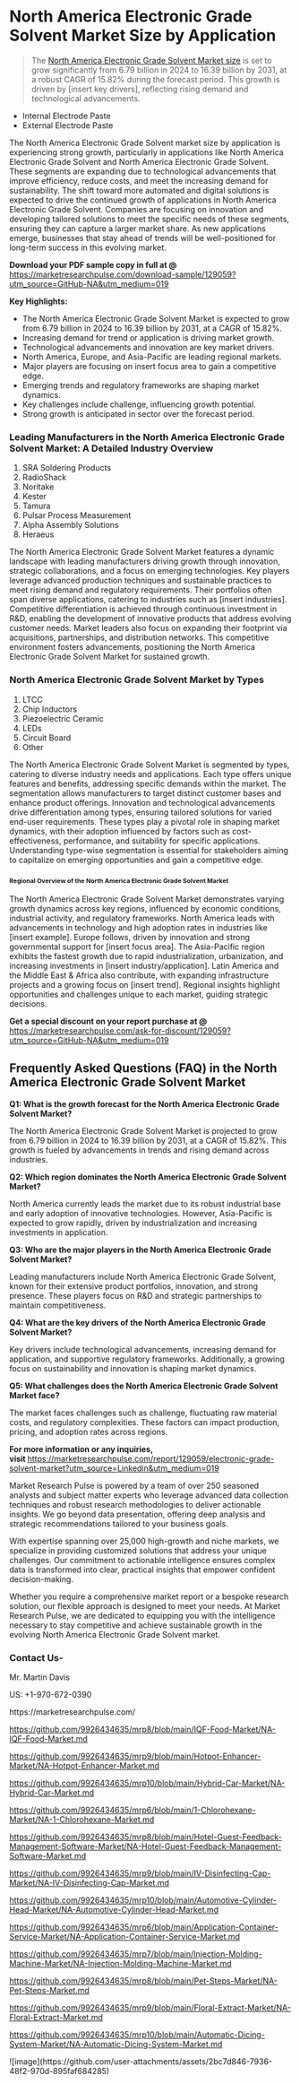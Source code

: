 <h1>North America Electronic Grade Solvent Market&nbsp;Size by Application</h1><blockquote><p>The <a href="https://marketresearchpulse.com/download-sample/129059?utm_source=GitHub-NA&amp;utm_medium=019">North America Electronic Grade Solvent Market size</a> is set to grow significantly from 6.79 billion in 2024 to 16.39 billion by 2031, at a robust CAGR of 15.82% during the forecast period. This growth is driven by [insert key drivers], reflecting rising demand and technological advancements.</p></blockquote><ul><li>Internal Electrode Paste<li> External Electrode Paste</li></ul><p>The North America Electronic Grade Solvent market size by application is experiencing strong growth, particularly in applications like North America Electronic Grade Solvent and North America Electronic Grade Solvent. These segments are expanding due to technological advancements that improve efficiency, reduce costs, and meet the increasing demand for sustainability. The shift toward more automated and digital solutions is expected to drive the continued growth of applications in North America Electronic Grade Solvent. Companies are focusing on innovation and developing tailored solutions to meet the specific needs of these segments, ensuring they can capture a larger market share. As new applications emerge, businesses that stay ahead of trends will be well-positioned for long-term success in this evolving market.</p><p><strong>Download your PDF sample copy in full at @ </strong><a href="https://marketresearchpulse.com/download-sample/129059?utm_source=GitHub-NA&amp;utm_medium=019">https://marketresearchpulse.com/download-sample/129059?utm_source=GitHub-NA&amp;utm_medium=019</a></p><p><strong>Key Highlights: </strong></p><ul><li>The North America Electronic Grade Solvent Market is expected to grow from 6.79 billion in 2024 to 16.39 billion by 2031, at a CAGR of 15.82%.</li><li>Increasing demand for trend or application is driving market growth.</li><li>Technological advancements and innovation are key market drivers.</li><li>North America, Europe, and Asia-Pacific are leading regional markets.</li><li>Major players are focusing on insert focus area to gain a competitive edge.</li><li>Emerging trends and regulatory frameworks are shaping market dynamics.</li><li>Key challenges include challenge, influencing growth potential.</li><li>Strong growth is anticipated in sector over the forecast period.</li></ul><h3>Leading Manufacturers in the North America Electronic Grade Solvent Market: A Detailed Industry Overview</h3><ol><li>SRA Soldering Products</li><li>RadioShack</li><li>Noritake</li><li>Kester</li><li>Tamura</li><li>Pulsar Process Measurement</li><li>Alpha Assembly Solutions</li><li>Heraeus</li></ol><div class="flex max-w-full flex-col flex-grow"><div class="min-h-8 text-message flex w-full flex-col items-end gap-2 whitespace-normal break-words [.text-message+&amp;]:mt-5" dir="auto" data-message-author-role="assistant" data-message-id="fd8432e4-4910-450d-b182-61b7bfb0a01f" data-message-model-slug="gpt-4o"><div class="flex w-full flex-col gap-1 empty:hidden first:pt-[3px]"><div class="markdown prose w-full break-words dark:prose-invert light"><p>The North America Electronic Grade Solvent Market features a dynamic landscape with leading manufacturers driving growth through innovation, strategic collaborations, and a focus on emerging technologies. Key players leverage advanced production techniques and sustainable practices to meet rising demand and regulatory requirements. Their portfolios often span diverse applications, catering to industries such as [insert industries]. Competitive differentiation is achieved through continuous investment in R&amp;D, enabling the development of innovative products that address evolving customer needs. Market leaders also focus on expanding their footprint via acquisitions, partnerships, and distribution networks. This competitive environment fosters advancements, positioning the North America Electronic Grade Solvent Market for sustained growth.</p></div></div></div></div><h3>North America Electronic Grade Solvent Market by Types</h3><ol><li>LTCC<li> Chip Inductors<li> Piezoelectric Ceramic<li> LEDs<li> Circuit Board<li> Other</li></ol><div class="flex max-w-full flex-col flex-grow"><div class="min-h-8 text-message flex w-full flex-col items-end gap-2 whitespace-normal break-words [.text-message+&amp;]:mt-5" dir="auto" data-message-author-role="assistant" data-message-id="084470be-0bb7-4664-bddf-5156b4f41249" data-message-model-slug="gpt-4o-mini"><div class="flex w-full flex-col gap-1 empty:hidden first:pt-[3px]"><div class="markdown prose w-full break-words dark:prose-invert light"><p>The North America Electronic Grade Solvent Market is segmented by types, catering to diverse industry needs and applications. Each type offers unique features and benefits, addressing specific demands within the market. The segmentation allows manufacturers to target distinct customer bases and enhance product offerings. Innovation and technological advancements drive differentiation among types, ensuring tailored solutions for varied end-user requirements. These types play a pivotal role in shaping market dynamics, with their adoption influenced by factors such as cost-effectiveness, performance, and suitability for specific applications. Understanding type-wise segmentation is essential for stakeholders aiming to capitalize on emerging opportunities and gain a competitive edge.</p></div></div></div></div><h3><span style="font-size: 11px;">Regional Overview of the North America Electronic Grade Solvent Market</span></h3><div class="flex max-w-full flex-col flex-grow"><div class="min-h-8 text-message flex w-full flex-col items-end gap-2 whitespace-normal break-words [.text-message+&amp;]:mt-5" dir="auto" data-message-author-role="assistant" data-message-id="e9038762-ce64-4e30-91c9-9bd413514231" data-message-model-slug="gpt-4o-mini"><div class="flex w-full flex-col gap-1 empty:hidden first:pt-[3px]"><div class="markdown prose w-full break-words dark:prose-invert light"><p>The North America Electronic Grade Solvent Market demonstrates varying growth dynamics across key regions, influenced by economic conditions, industrial activity, and regulatory frameworks. North America leads with advancements in technology and high adoption rates in industries like [insert example]. Europe follows, driven by innovation and strong governmental support for [insert focus area]. The Asia-Pacific region exhibits the fastest growth due to rapid industrialization, urbanization, and increasing investments in [insert industry/application]. Latin America and the Middle East &amp; Africa also contribute, with expanding infrastructure projects and a growing focus on [insert trend]. Regional insights highlight opportunities and challenges unique to each market, guiding strategic decisions.</p></div></div></div></div><p><strong>Get a special discount on your report purchase at @ </strong><a href="https://marketresearchpulse.com/ask-for-discount/129059?utm_source=GitHub-NA&amp;utm_medium=019">https://marketresearchpulse.com/ask-for-discount/129059?utm_source=GitHub-NA&amp;utm_medium=019</a></p><h2>Frequently Asked Questions (FAQ) in the North America Electronic Grade Solvent Market</h2><p><strong>Q1: What is the growth forecast for the North America Electronic Grade Solvent Market?</strong></p><p>The North America Electronic Grade Solvent Market is projected to grow from 6.79 billion in 2024 to 16.39 billion by 2031, at a CAGR of 15.82%. This growth is fueled by advancements in trends and rising demand across industries.</p><p><strong>Q2: Which region dominates the North America Electronic Grade Solvent Market?</strong></p><p>North America currently leads the market due to its robust industrial base and early adoption of innovative technologies. However, Asia-Pacific is expected to grow rapidly, driven by industrialization and increasing investments in application.</p><p><strong>Q3: Who are the major players in the North America Electronic Grade Solvent Market?</strong></p><p>Leading manufacturers include North America Electronic Grade Solvent, known for their extensive product portfolios, innovation, and strong presence. These players focus on R&amp;D and strategic partnerships to maintain competitiveness.</p><p><strong>Q4: What are the key drivers of the North America Electronic Grade Solvent Market?</strong></p><p>Key drivers include technological advancements, increasing demand for application, and supportive regulatory frameworks. Additionally, a growing focus on sustainability and innovation is shaping market dynamics.</p><p><strong>Q5: What challenges does the North America Electronic Grade Solvent Market face?</strong></p><p>The market faces challenges such as challenge, fluctuating raw material costs, and regulatory complexities. These factors can impact production, pricing, and adoption rates across regions.</p><p><strong>For more information or any inquiries, visit&nbsp;</strong><a href="https://marketresearchpulse.com/report/129059/electronic-grade-solvent-market?utm_source=Linkedin&utm_medium=019">https://marketresearchpulse.com/report/129059/electronic-grade-solvent-market?utm_source=Linkedin&utm_medium=019</a></p><p>Market Research Pulse is powered by a team of over 250 seasoned analysts and subject matter experts who leverage advanced data collection techniques and robust research methodologies to deliver actionable insights. We go beyond data presentation, offering deep analysis and strategic recommendations tailored to your business goals.</p><p>With expertise spanning over 25,000 high-growth and niche markets, we specialize in providing customized solutions that address your unique challenges. Our commitment to actionable intelligence ensures complex data is transformed into clear, practical insights that empower confident decision-making.</p><p>Whether you require a comprehensive market report or a bespoke research solution, our flexible approach is designed to meet your needs. At Market Research Pulse, we are dedicated to equipping you with the intelligence necessary to stay competitive and achieve sustainable growth in the evolving North America Electronic Grade Solvent market.</p><h3><strong>Contact Us-</strong></h3><p>Mr. Martin Davis</p><p>US: +1-970-672-0390</p><p>https://marketresearchpulse.com/</p><p><a href="https://github.com/9926434635/mrp8/blob/main/IQF-Food-Market/NA-IQF-Food-Market.md">https://github.com/9926434635/mrp8/blob/main/IQF-Food-Market/NA-IQF-Food-Market.md</a></p><p><a href="https://github.com/9926434635/mrp9/blob/main/Hotpot-Enhancer-Market/NA-Hotpot-Enhancer-Market.md">https://github.com/9926434635/mrp9/blob/main/Hotpot-Enhancer-Market/NA-Hotpot-Enhancer-Market.md</a></p><p><a href="https://github.com/9926434635/mrp10/blob/main/Hybrid-Car-Market/NA-Hybrid-Car-Market.md">https://github.com/9926434635/mrp10/blob/main/Hybrid-Car-Market/NA-Hybrid-Car-Market.md</a></p><p><a href="https://github.com/9926434635/mrp6/blob/main/1-Chlorohexane-Market/NA-1-Chlorohexane-Market.md">https://github.com/9926434635/mrp6/blob/main/1-Chlorohexane-Market/NA-1-Chlorohexane-Market.md</a></p><p><a href="https://github.com/9926434635/mrp8/blob/main/Hotel-Guest-Feedback-Management-Software-Market/NA-Hotel-Guest-Feedback-Management-Software-Market.md">https://github.com/9926434635/mrp8/blob/main/Hotel-Guest-Feedback-Management-Software-Market/NA-Hotel-Guest-Feedback-Management-Software-Market.md</a></p><p><a href="https://github.com/9926434635/mrp9/blob/main/IV-Disinfecting-Cap-Market/NA-IV-Disinfecting-Cap-Market.md">https://github.com/9926434635/mrp9/blob/main/IV-Disinfecting-Cap-Market/NA-IV-Disinfecting-Cap-Market.md</a></p><p><a href="https://github.com/9926434635/mrp10/blob/main/Automotive-Cylinder-Head-Market/NA-Automotive-Cylinder-Head-Market.md">https://github.com/9926434635/mrp10/blob/main/Automotive-Cylinder-Head-Market/NA-Automotive-Cylinder-Head-Market.md</a></p><p><a href="https://github.com/9926434635/mrp6/blob/main/Application-Container-Service-Market/NA-Application-Container-Service-Market.md">https://github.com/9926434635/mrp6/blob/main/Application-Container-Service-Market/NA-Application-Container-Service-Market.md</a></p><p><a href="https://github.com/9926434635/mrp7/blob/main/Injection-Molding-Machine-Market/NA-Injection-Molding-Machine-Market.md">https://github.com/9926434635/mrp7/blob/main/Injection-Molding-Machine-Market/NA-Injection-Molding-Machine-Market.md</a></p><p><a href="https://github.com/9926434635/mrp8/blob/main/Pet-Steps-Market/NA-Pet-Steps-Market.md">https://github.com/9926434635/mrp8/blob/main/Pet-Steps-Market/NA-Pet-Steps-Market.md</a></p><p><a href="https://github.com/9926434635/mrp9/blob/main/Floral-Extract-Market/NA-Floral-Extract-Market.md">https://github.com/9926434635/mrp9/blob/main/Floral-Extract-Market/NA-Floral-Extract-Market.md</a></p><p><a href="https://github.com/9926434635/mrp10/blob/main/Automatic-Dicing-System-Market/NA-Automatic-Dicing-System-Market.md">https://github.com/9926434635/mrp10/blob/main/Automatic-Dicing-System-Market/NA-Automatic-Dicing-System-Market.md</a></p>
![image](https://github.com/user-attachments/assets/2bc7d846-7936-48f2-970d-895faf684285)
